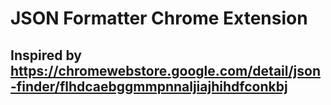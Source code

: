 # JSON Formatter Chrome Extension

## Inspired by https://chromewebstore.google.com/detail/json-finder/flhdcaebggmmpnnaljiajhihdfconkbj